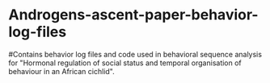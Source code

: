 # Androgens-ascent-paper-behavior-log-files
#Contains behavior log files and code used in behavioral sequence analysis for "Hormonal regulation of social status and temporal organisation of behaviour in an African cichlid".

